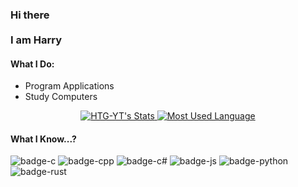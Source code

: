 <h3> Hi there <br><br>
I am Harry </h3>

#### What I Do:
- Program Applications
- Study Computers

<p align="center">
  <a target="_blank" href="https://github.com/HTG-YT" class="rich-diff-level-one">
    <img src="https://github-readme-stats.vercel.app/api?username=HTG-YT&&show_icons=true&count_private=true" alt="HTG-YT's Stats" >
  </a>
  <a target="_blank" href="https://github.com/HTG-YT/HTG-YT" class="rich-diff-level-one">
    <img src="https://github-readme-stats.vercel.app/api/top-langs/?username=HTG-YT&langs_count=10" alt="Most Used Language" >
  </a>
</p>

#### What I Know...?
![badge-c](https://img.shields.io/badge/Language-C-indigo?style=for-the-badge&logo=C)
![badge-cpp](https://img.shields.io/badge/Language-C++-blue?style=for-the-badge&logo=C%2B%2B)
![badge-c#](https://img.shields.io/badge/Language-C%23-purple?style=for-the-badge&logo=C-Sharp)
![badge-js](https://img.shields.io/badge/Language-Javascript-yellow?style=for-the-badge&logo=javascript)
![badge-python](https://img.shields.io/badge/Language-Python-blue?style=for-the-badge&logo=Python)
![badge-rust](https://img.shields.io/badge/Language-Rust-gold?style=for-the-badge&logo=Rust)
